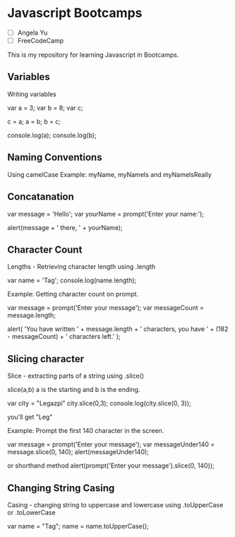 # Javascript Bootcamps

- [ ] Angela Yu
- [ ] FreeCodeCamp

This is my repository for learning Javascript in Bootcamps.

## Variables

Writing variables

var a = 3;
var b = 8;
var c;

c = a;
a = b;
b = c;

console.log(a);
console.log(b);

## Naming Conventions

Using camelCase
Example: myName, myNameIs and myNameIsReally

## Concatanation

var message = 'Hello';
var yourName = prompt('Enter your name:');

alert(message + ' there, ' + yourName);

## Character Count

Lengths - Retrieving character length using .length

var name = 'Tag';
console.log(name.length);

Example: Getting character count on prompt.

var message = prompt('Enter your message');
var messageCount = message.length;

alert(
'You have written ' +
message.length +
' characters, you have ' +
(182 - messageCount) +
' characters left.'
);

## Slicing character

Slice - extracting parts of a string using .slice()

slice(a,b)
a is the starting and b is the ending.

var city = "Legazpi"
city.slice(0,3);
console.log(city.slice(0, 3));

you'll get "Leg"

Example: Prompt the first 140 character in the screen.

var message = prompt('Enter your message');
var messageUnder140 = message.slice(0, 140);
alert(messageUnder140);

or shorthand method
alert(prompt('Enter your message').slice(0, 140));

## Changing String Casing

Casing - changing string to uppercase and lowercase using .toUpperCase or .toLowerCase

var name = "Tag";
name = name.toUpperCase();

